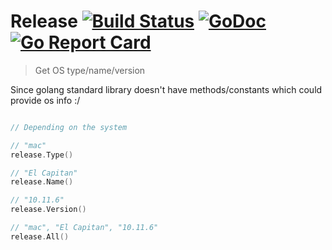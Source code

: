 # Release [![Build Status](https://travis-ci.org/markelog/release.svg)](https://travis-ci.org/markelog/release) [![GoDoc](https://godoc.org/github.com/markelog/release?status.svg)](https://godoc.org/github.com/markelog/release) [![Go Report Card](https://goreportcard.com/badge/github.com/markelog/release)](https://goreportcard.com/report/github.com/markelog/release)

> Get OS type/name/version

Since golang standard library doesn't have methods/constants which could provide os info :/

```go

// Depending on the system

// "mac"
release.Type()

// "El Capitan"
release.Name()

// "10.11.6"
release.Version()

// "mac", "El Capitan", "10.11.6"
release.All()
```



